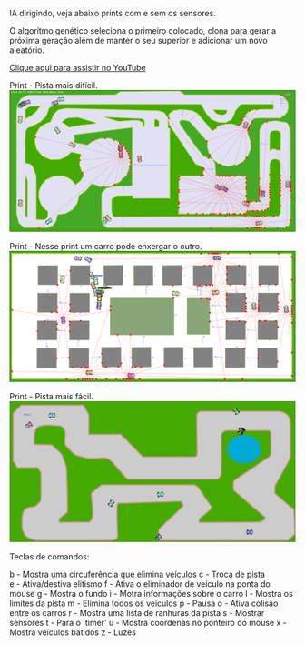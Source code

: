 IA dirigindo, veja abaixo prints com e sem os sensores.

O algorítmo genético seleciona o primeiro colocado, clona para gerar a próxima geração além de manter o seu superior e adicionar um novo aleatório.

[Clique aqui para assistir no YouTube](https://youtu.be/-AE7YnHMn9E)

Print - Pista mais difícil.
![Alt text](src/assets/asset3.png?raw=true "Print da pista")

Print - Nesse print um carro pode enxergar o outro.
![Alt text](src/assets/asset4.png?raw=true "Print da pista")

Print - Pista mais fácil.
![Alt text](src/assets/asset1.png?raw=true "Print da pista")

Teclas de comandos:

b - Mostra uma circuferência que elimina veículos
c - Troca de pista       
e - Ativa/destiva elitismo
f - Ativa o eliminador de veículo na ponta do mouse
g - Mostra o fundo
i - Motra informações sobre o carro
l - Mostra os limites da pista
m - Elimina todos os veículos
p - Pausa
o - Ativa colisão entre os carros
r - Mostra uma lista de ranhuras da pista
s - Mostrar sensores
t - Pára o 'timer'
u - Mostra coordenas no ponteiro do mouse
x - Mostra veículos batidos
z - Luzes